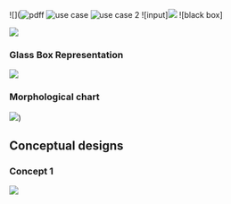 ![](![pdff](https://user-images.githubusercontent.com/42509999/49564592-1c26c880-f94a-11e8-9a07-57dbb36cbefc.PNG) ![use case](https://user-images.githubusercontent.com/42509999/49564605-21841300-f94a-11e8-8d1a-aab6a1434e1e.PNG) ![use case 2](https://user-images.githubusercontent.com/42509999/49564614-26e15d80-f94a-11e8-8e1e-5a432086af71.PNG) ![input]![](https://user-images.githubusercontent.com/42509999/49564632-3791d380-f94a-11e8-87ab-47ea1bb0f986.PNG) ![black box]

![](https://user-images.githubusercontent.com/42509999/49564681-627c2780-f94a-11e8-9ed6-b26b0892712d.PNG)  
### Glass Box Representation

![](https://user-images.githubusercontent.com/42509999/49564820-f817b700-f94a-11e8-8ea2-528b5aeec5fe.PNG)  
### Morphological chart
![](https://user-images.githubusercontent.com/42509999/49564662-53957500-f94a-11e8-959a-de8543b889a5.PNG))
## Conceptual designs
### Concept 1
![](https://user-images.githubusercontent.com/42509999/49566821-ff8e8e80-f951-11e8-94e7-31ac4fa50d7e.jpg)
